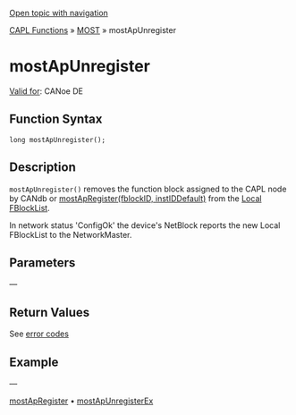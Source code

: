 [Open topic with navigation](../../../../../CANoeDEFamily.htm#Topics/CAPLFunctions/MOST/Functions/CAPLfunctionMOSTApUnregister.md)

[CAPL Functions](../../CAPLfunctions.md) » [MOST](../CAPLfunctionsMOSTOverview.md) » mostApUnregister

# mostApUnregister

[Valid for](../../../Shared/FeatureAvailability.md):  CANoe DE

## Function Syntax

```plaintext
long mostApUnregister();
```

## Description

`mostApUnregister()` removes the function block assigned to the CAPL node by CANdb or [mostApRegister(fblockID, instIDDefault)](CAPLfunctionMOSTApRegister.md) from the [Local FBlockList](../../../CANoeCANalyzer/MOST/MOSTSimulationApplicationSocketLocalFBlockList.md).

In network status 'ConfigOk' the device's NetBlock reports the new Local FBlockList to the NetworkMaster.

## Parameters

—

## Return Values

See [error codes](../CAPLfunctionsMOSTErrorCodes.md)

## Example

—

[mostApRegister](CAPLfunctionMOSTApRegister.md) • [mostApUnregisterEx](CAPLfunctionMOSTApUnregisterEx.md)
